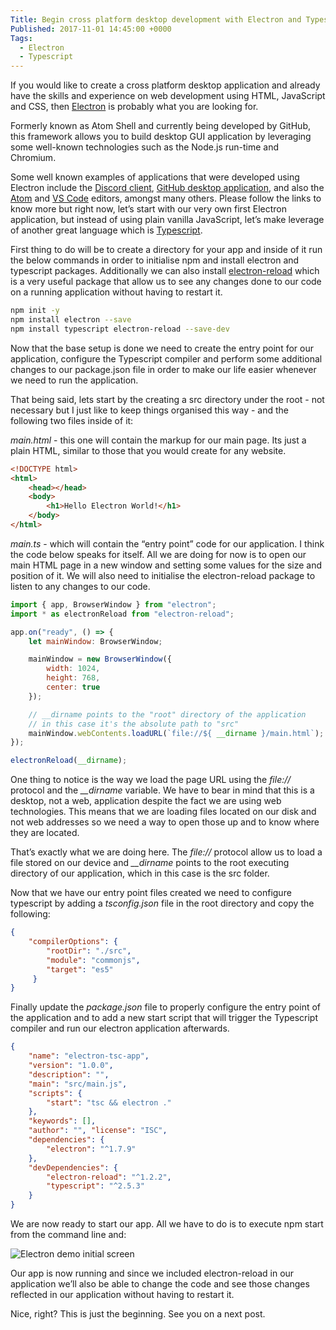 ```yaml
---
Title: Begin cross platform desktop development with Electron and Typescript
Published: 2017-11-01 14:45:00 +0000
Tags: 
  - Electron
  - Typescript
---
```

If you would like to create a cross platform desktop application and already have the skills and experience on web development using HTML, JavaScript and CSS, then [Electron](https://electron.atom.io/) is probably what you are looking for.

Formerly known as Atom Shell and currently being developed by GitHub, this framework allows you to build desktop GUI application by leveraging some well-known technologies such as the Node.js run-time and Chromium.

Some well known examples of applications that were developed using Electron include the [Discord client](https://discordapp.com/), [GitHub desktop application](https://desktop.github.com/), and also the [Atom](https://atom.io/) and [VS Code](https://code.visualstudio.com/) editors, amongst many others.
Please follow the links to know more but right now, let’s start with our very own first Electron application, but instead of using plain vanilla JavaScript, let’s make leverage of another great language which is [Typescript](http://www.typescriptlang.org/).

First thing to do will be to create a directory for your app and inside of it run the below commands in order to initialise npm and install electron and typescript packages. Additionally we can also install [electron-reload](https://www.npmjs.com/package/electron-reload) which is a very useful package that allow us to see any changes done to our code on a running application without having to restart it.

``` bash
npm init -y 
npm install electron --save 
npm install typescript electron-reload --save-dev 
```

Now that the base setup is done we need to create the entry point for our application, configure the Typescript compiler and perform some additional changes to our package.json file in order to make our life easier whenever we need to run the application.

That being said, lets start by the creating a src directory under the root - not necessary but I just like to keep things organised this way - and the following two files inside of it:

*main.html* - this one will contain the markup for our main page. Its just a plain HTML, similar to those that you would create for any website.

``` html
<!DOCTYPE html>
<html>
    <head></head>
    <body>
        <h1>Hello Electron World!</h1>
    </body>
</html>
```

*main.ts* - which will contain the “entry point” code for our application. I think the code below speaks for itself. All we are doing for now is to open our main HTML page in a new window and setting some values for the size and position of it. We will also need to initialise the electron-reload package to listen to any changes to our code.

``` javascript
import { app, BrowserWindow } from "electron"; 
import * as electronReload from "electron-reload";

app.on("ready", () => {
    let mainWindow: BrowserWindow;

    mainWindow = new BrowserWindow({
        width: 1024,
        height: 768,
        center: true
    });

    // __dirname points to the "root" directory of the application
    // in this case it's the absolute path to "src"
    mainWindow.webContents.loadURL(`file://${ __dirname }/main.html`);
});

electronReload(__dirname); 
```

One thing to notice is the way we load the page URL using the *file://* protocol and the *__dirname* variable. We have to bear in mind that this is a desktop, not a web, application despite the fact we are using web technologies. This means that we are loading files located on our disk and not web addresses so we need a way to open those up and to know where they are located.

That’s exactly what we are doing here. The *file://* protocol allow us to load a file stored on our device and *__dirname* points to the root executing directory of our application, which in this case is the src folder.

Now that we have our entry point files created we need to configure typescript by adding a *tsconfig.json* file in the root directory and copy the following:

``` json
{ 
    "compilerOptions": { 
        "rootDir": "./src", 
        "module": "commonjs", 
        "target": "es5" 
     } 
}
```

Finally update the *package.json* file to properly configure the entry point of the application and to add a new start script that will trigger the Typescript compiler and run our electron application afterwards.

``` json
{ 
    "name": "electron-tsc-app", 
    "version": "1.0.0", 
    "description": "", 
    "main": "src/main.js", 
    "scripts": { 
        "start": "tsc && electron ." 
    }, 
    "keywords": [], 
    "author": "", "license": "ISC", 
    "dependencies": { 
        "electron": "^1.7.9" 
    }, 
    "devDependencies": { 
        "electron-reload": "^1.2.2", 
        "typescript": "^2.5.3" 
    } 
} 
```

We are now ready to start our app. All we have to do is to execute npm start from the command line and:

 ![Electron demo initial screen](/images/electron-tsc-app-initial-screen.png)

Our app is now running and since we included electron-reload in our application we’ll also be able to change the code and see those changes reflected in our application without having to restart it.

Nice, right? This is just the beginning. See you on a next post. 